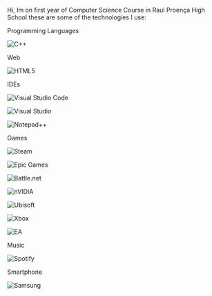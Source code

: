 Hi, Im on first year of Computer Science Course in Raul Proença High School these are some of the technologies I use: 

Programming Languages


![C++](https://img.shields.io/badge/c++-%2300599C.svg?style=for-the-badge&logo=c%2B%2B&logoColor=white)

Web


![HTML5](https://img.shields.io/badge/html5-%23E34F26.svg?style=for-the-badge&logo=html5&logoColor=white)


IDEs


![Visual Studio Code](https://img.shields.io/badge/Visual%20Studio%20Code-0078d7.svg?style=for-the-badge&logo=visual-studio-code&logoColor=white)

![Visual Studio](https://img.shields.io/badge/Visual%20Studio-5C2D91.svg?style=for-the-badge&logo=visual-studio&logoColor=white)

![Notepad++](https://img.shields.io/badge/Notepad++-90E59A.svg?style=for-the-badge&logo=notepad%2b%2b&logoColor=black)

Games

![Steam](https://img.shields.io/badge/steam-%23000000.svg?style=for-the-badge&logo=steam&logoColor=white)

![Epic Games](https://img.shields.io/badge/epicgames-%23313131.svg?style=for-the-badge&logo=epicgames&logoColor=white)

![Battle.net](https://img.shields.io/badge/battle.net-%2300AEFF.svg?style=for-the-badge&logo=battle.net&logoColor=white)

![nVIDIA](https://img.shields.io/badge/nVIDIA-%2376B900.svg?style=for-the-badge&logo=nVIDIA&logoColor=white)

![Ubisoft](https://img.shields.io/badge/Ubisoft-%23F5F5F5.svg?style=for-the-badge&logo=Ubisoft&logoColor=black)

![Xbox](https://img.shields.io/badge/xbox-%23107C10.svg?style=for-the-badge&logo=xbox&logoColor=white)

![EA](https://img.shields.io/badge/ea-%23000000.svg?style=for-the-badge&logo=ea&logoColor=white)

Music

![Spotify](https://img.shields.io/badge/Spotify-1ED760?style=for-the-badge&logo=spotify&logoColor=white)

Smartphone

![Samsung](https://img.shields.io/badge/Samsung-%231428A0.svg?style=for-the-badge&logo=samsung&logoColor=white)


